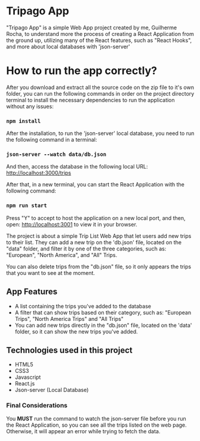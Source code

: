 # Tripago App

"Tripago App" is a simple Web App project created by me, Guilherme Rocha, to understand more the process of creating a React Application from the ground up, utilizing many of the React features, such as "React Hooks", and more about local databases with 'json-server'

# How to run the app correctly?

After you download and extract all the source code on the zip file to it's own folder, you can run the following commands in order on the project directory terminal to install the necessary dependencies to run the application without any issues:

### `npm install`

After the installation, to run the 'json-server' local database, you need to run the following command in a terminal:

### `json-server --watch data/db.json`

And then, access the database in the following local URL:
[http://localhost:3000/trips](http://localhost:3000/trips)


After that, in a new terminal, you can start the React Application with the following command:

### `npm run start`

Press "Y" to accept to host the application on a new local port, and then, open:
[http://localhost:3001](http://localhost:3001) to view it in your browser.

The project is about a simple Trip List Web App that let users add new trips to their list.
They can add a new trip on the 'db.json' file, located on the "data" folder, and filter it by one of the three categories, such as: "European", "North America", and "All" Trips.

You can also delete trips from the "db.json" file, so it only appears the trips that you want to see at the moment.

## App Features

- A list containing the trips you've added to the database
- A filter that can show trips based on their category, such as: "European Trips", "North America Trips" and "All Trips"
- You can add new trips directly in the "db.json" file, located on the 'data' folder, so it can show the new trips
  you've added.

## Technologies used in this project

- HTML5
- CSS3
- Javascript
- React.js
- Json-server (Local Database)

### Final Considerations

You <b>MUST</b> run the command to watch the json-server file before you run the React Application, so you can see all the trips listed on the web page. Otherwise, it will appear an error while trying to fetch the data.
